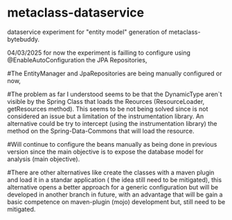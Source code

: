 # metaclass-dataservice
dataservice experiment for  "entity model" generation of metaclass-bytebuddy.

04/03/2025
for now the experiment is failling to configure using @EnableAutoConfiguration the JPA Repositories, 

#The EntityManager and JpaRepositories are being manually configured or now,

#The problem as far I understood seems to be that the DynamicType aren`t visible by the Spring Class that loads 
the Reources (ResourceLoader, getResources method). This seems to be not being solved since is not considered an issue but a 
limitation of the instrumentation library. An alternative could be try to intercept (using the instrumentation library) the method on the Spring-Data-Commons that will load the resource.

#Will continue to configure the beans manually as being done in previous version since the main objective is to expose the database model for 
analysis (main objective).

#There are other alternatives like create the classes with a maven plugin and load it in a standar application ( the idea still need to be mitigated),
this alternative opens a better approach for a generic configuration but will be developed in another branch in future, with an advantage that will be gain 
a basic competence on maven-plugin (mojo) development but, still need to be mitigated. 

